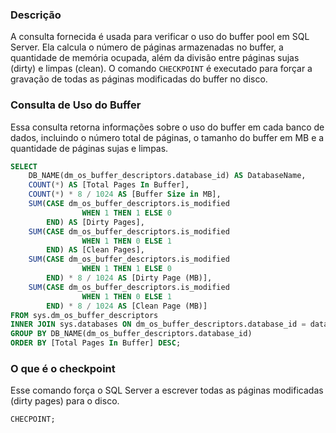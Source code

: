 ### Descrição
A consulta fornecida é usada para verificar o uso do buffer pool em SQL Server. Ela calcula o número de páginas armazenadas no buffer, a quantidade de memória ocupada, além da divisão entre páginas sujas (dirty) e limpas (clean). O comando `CHECKPOINT` é executado para forçar a gravação de todas as páginas modificadas do buffer no disco.

### Consulta de Uso do Buffer
Essa consulta retorna informações sobre o uso do buffer em cada banco de dados, incluindo o número total de páginas, o tamanho do buffer em MB e a quantidade de páginas sujas e limpas.

```sql
SELECT
    DB_NAME(dm_os_buffer_descriptors.database_id) AS DatabaseName,
    COUNT(*) AS [Total Pages In Buffer],
    COUNT(*) * 8 / 1024 AS [Buffer Size in MB],
    SUM(CASE dm_os_buffer_descriptors.is_modified 
                WHEN 1 THEN 1 ELSE 0
        END) AS [Dirty Pages],
    SUM(CASE dm_os_buffer_descriptors.is_modified 
                WHEN 1 THEN 0 ELSE 1
        END) AS [Clean Pages],
    SUM(CASE dm_os_buffer_descriptors.is_modified 
                WHEN 1 THEN 1 ELSE 0
        END) * 8 / 1024 AS [Dirty Page (MB)],
    SUM(CASE dm_os_buffer_descriptors.is_modified 
                WHEN 1 THEN 0 ELSE 1
        END) * 8 / 1024 AS [Clean Page (MB)]
FROM sys.dm_os_buffer_descriptors
INNER JOIN sys.databases ON dm_os_buffer_descriptors.database_id = databases.database_id
GROUP BY DB_NAME(dm_os_buffer_descriptors.database_id)
ORDER BY [Total Pages In Buffer] DESC;
```

### O que é o checkpoint
Esse comando força o SQL Server a escrever todas as páginas modificadas (dirty pages) para o disco.

```sql
CHECPOINT;
```
